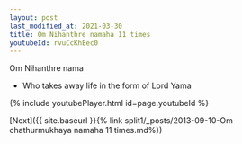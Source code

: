 ```yaml
---
layout: post
last_modified_at: 2021-03-30
title: Om Nihanthre namaha 11 times
youtubeId: rvuCcKhEec0
---
```

 
 
Om Nihanthre nama 
 
 -  Who takes away life in the form of Lord Yama 
 
  
 
  
 
 
 
 
 
 


{% include youtubePlayer.html id=page.youtubeId %}
 
[Next]({{ site.baseurl }}{% link  split1/_posts/2013-09-10-Om chathurmukhaya namaha 11 times.md%})
 
